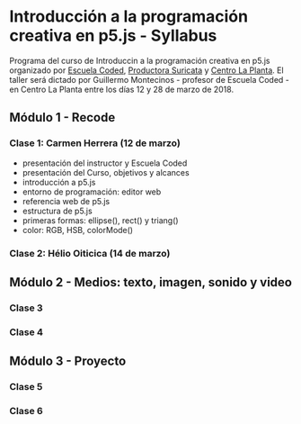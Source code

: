 # Introducción a la programación creativa en p5.js - Syllabus
Programa del curso de Introduccin a la programación creativa en p5.js organizado por [Escuela Coded](http://codedescuela.cl), [Productora Suricata](https://productorasuricata.com/) y [Centro La Planta](http://centrolaplanta.com/).
El taller será dictado por Guillermo Montecinos - profesor de Escuela Coded -  en Centro La Planta entre los días 12 y 28 de marzo de 2018.

## Módulo 1 - Recode
### Clase 1: Carmen Herrera (12 de marzo)
- presentación del instructor y Escuela Coded
- presentación del Curso, objetivos y alcances
- introducción a p5.js
- entorno de programación: editor web
- referencia web de p5.js
- estructura de p5.js
- primeras formas: ellipse(), rect() y triang()
- color: RGB, HSB, colorMode()
### Clase 2: Hélio Oiticica (14 de marzo)
## Módulo 2 - Medios: texto, imagen, sonido y video
### Clase 3
### Clase 4
## Módulo 3 - Proyecto
### Clase 5
### Clase 6
